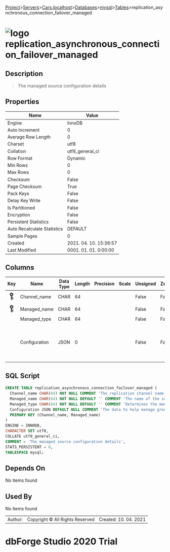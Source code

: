 [Project](../../../../../startpage.md)>[Servers](../../../../Servers.md)>[Cars.localhost](../../../Cars.localhost.md)>[Databases](../../Databases.md)>[mysql](../mysql.md)>[Tables](Tables.md)>replication_asynchronous_connection_failover_managed


# ![logo](../../../../../Images/table64.svg) replication_asynchronous_connection_failover_managed

## <a name="#Description"></a>Description
> The managed source configuration details
## <a name="#Properties"></a>Properties
|Name|Value|
|---|---|
|Engine|InnoDB|
|Auto Increment|0|
|Average Row Length|0|
|Charset|utf8|
|Collation|utf8_general_ci|
|Row Format|Dynamic|
|Min Rows|0|
|Max Rows|0|
|Checksum|False|
|Page Checksum|True|
|Pack Keys|False|
|Delay Key Write|False|
|Is Partitioned|False|
|Encryption|False|
|Persistent Statistics|False|
|Auto Recalculate Statistics|DEFAULT|
|Sample Pages|0|
|Created|2021. 04. 10. 15:36:57|
|Last Modified|0001. 01. 01. 0:00:00|


## <a name="#Columns"></a>Columns
|Key|Name|Data Type|Length|Precision|Scale|Unsigned|Zerofill|Binary|Not Null|Auto Increment|Default|Virtual|Description|
|:---:|---|---|---|---|---|---|---|---|---|---|---|---|---|
|[![Primary Key ](../../../../../Images/primarykey.svg)](#Indexes)|Channel_name|CHAR|64|||False|False|False|True|False||False|The replication channel name that connects source and replica.|
|[![Primary Key ](../../../../../Images/primarykey.svg)](#Indexes)|Managed_name|CHAR|64|||False|False|False|True|False|''|False|The name of the source which needs to be managed.|
||Managed_type|CHAR|64|||False|False|False|True|False|''|False|Determines the managed type.|
||Configuration|JSON|0|||False|False|False|False|False|NULL|False|The data to help manage group. For Managed_type = GroupReplication, Configuration value should contain {"Primary_weight": 80, "Secondary_weight": 60}, so that it assigns weight=80 to PRIMARY of the group, and weight=60 for rest of the members in mysql.replication_asynchronous_connection_failover table.|

## <a name="#SqlScript"></a>SQL Script
```SQL
CREATE TABLE replication_asynchronous_connection_failover_managed (
  Channel_name CHAR(64) NOT NULL COMMENT 'The replication channel name that connects source and replica.',
  Managed_name CHAR(64) NOT NULL DEFAULT '' COMMENT 'The name of the source which needs to be managed.',
  Managed_type CHAR(64) NOT NULL DEFAULT '' COMMENT 'Determines the managed type.',
  Configuration JSON DEFAULT NULL COMMENT 'The data to help manage group. For Managed_type = GroupReplication, Configuration value should contain {"Primary_weight": 80, "Secondary_weight": 60}, so that it assigns weight=80 to PRIMARY of the group, and weight=60 for rest of the members in mysql.replication_asynchronous_connection_failover table.',
  PRIMARY KEY (Channel_name, Managed_name)
)
ENGINE = INNODB,
CHARACTER SET utf8,
COLLATE utf8_general_ci,
COMMENT = 'The managed source configuration details',
STATS_PERSISTENT = 0,
TABLESPACE mysql;
```

## <a name="#DependsOn"></a>Depends On
No items found

## <a name="#UsedBy"></a>Used By
No items found

||||
|---|---|---|
|Author: |Copyright © All Rights Reserved|Created: 10. 04. 2021|
# dbForge Studio 2020 Trial